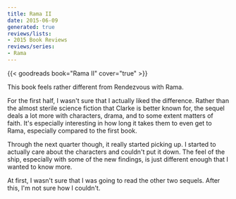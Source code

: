 ```yaml
---
title: Rama II
date: 2015-06-09
generated: true
reviews/lists:
- 2015 Book Reviews
reviews/series:
- Rama
---
```

{{< goodreads book="Rama II" cover="true" >}}

This book feels rather different from Rendezvous with Rama.  

For the first half, I wasn't sure that I actually liked the difference. Rather than the almost sterile science fiction that Clarke is better known for, the sequel deals a lot more with characters, drama, and to some extent matters of faith. It's especially interesting in how long it takes them to even get to Rama, especially compared to the first book.  

<!--more-->

Through the next quarter though, it really started picking up. I started to actually care about the characters and couldn't put it down. The feel of the ship, especially with some of the new findings, is just different enough that I wanted to know more.  

At first, I wasn't sure that I was going to read the other two sequels. After this, I'm not sure how I couldn't.


